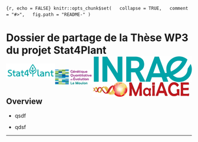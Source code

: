 
<!-- README.md is generated from README.Rmd. Please edit that file -->

`{r, echo = FALSE} knitr::opts_chunk$set(   collapse = TRUE,   comment = "#>",   fig.path = "README-" )`

# Dossier de partage de la Thèse WP3 du projet Stat4Plant <a href='https://www.inrae.fr/'><img src='logos/INRAE.jpg' align="right" height="70" /></a>


<a href='https://stat4plant.mathnum.inrae.fr/'><img src='logos/logo_stat4plant.png' align="left" height="40" /></a> &nbsp;
<a href='https://moulon.inrae.fr/'><img src='logos/logo_moulon.png' align="left" height="40" /></a> &nbsp;
<a href='https://maiage.inrae.fr/'><img src='logos/logo_MaIAGE.png' align="left" height="40" /></a>

## Overview


- qsdf

- qdsf

------------------------------------------------------------------------
